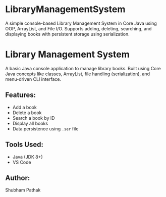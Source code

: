 # LibraryManagementSystem
A simple console-based Library Management System in Core Java using OOP, ArrayList, and File I/O. Supports adding, deleting, searching, and displaying books with persistent storage using serialization.


# Library Management System

A basic Java console application to manage library books. Built using Core Java concepts like classes, ArrayList, file handling (serialization), and menu-driven CLI interface.

## Features:
- Add a book
- Delete a book
- Search a book by ID
- Display all books
- Data persistence using `.ser` file

## Tools Used:
- Java (JDK 8+)
- VS Code

## Author:
Shubham Pathak
